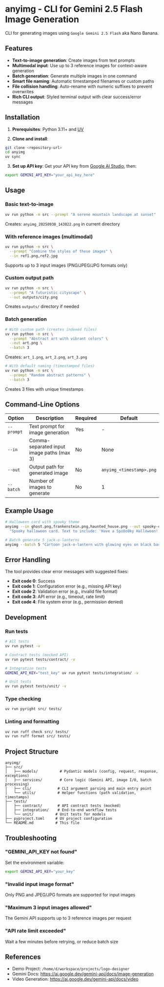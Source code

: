 # anyimg - CLI for Gemini 2.5 Flash Image Generation

CLI for generating images using `Google Gemini 2.5 Flash` aka Nano Banana.

## Features

- **Text-to-image generation**: Create images from text prompts
- **Multimodal input**: Use up to 3 reference images for context-aware generation
- **Batch generation**: Generate multiple images in one command
- **Smart file naming**: Automatic timestamped filenames or custom paths
- **File collision handling**: Auto-rename with numeric suffixes to prevent overwrites
- **Rich CLI output**: Styled terminal output with clear success/error messages

## Installation

1. **Prerequisites**: Python 3.11+ and [UV](https://github.com/astral-sh/uv)

2. **Clone and install**:
```bash
git clone <repository-url>
cd anyimg
uv sync
```

3. **Set up API key**:
Get your API key from [Google AI Studio](https://aistudio.google.com/apikey), then:
```bash
export GEMINI_API_KEY="your_api_key_here"
```

## Usage

### Basic text-to-image
```bash
uv run python -m src --prompt "A serene mountain landscape at sunset"
```
Creates: `anyimg_20250930_143022.png` in current directory

### With reference images (multimodal)
```bash
uv run python -m src \
  --prompt "Combine the styles of these images" \
  --in ref1.png,ref2.jpg
```
Supports up to 3 input images (PNG/JPEG/JPG formats only)

### Custom output path
```bash
uv run python -m src \
  --prompt "A futuristic cityscape" \
  --out outputs/city.png
```
Creates `outputs/` directory if needed

### Batch generation
```bash
# With custom path (creates indexed files)
uv run python -m src \
  --prompt "Abstract art with vibrant colors" \
  --out art.png \
  --batch 3
```
Creates: `art_1.png`, `art_2.png`, `art_3.png`

```bash
# With default naming (timestamped files)
uv run python -m src \
  --prompt "Random abstract patterns" \
  --batch 3
```
Creates 3 files with unique timestamps

## Command-Line Options

| Option | Description | Required | Default |
|--------|-------------|----------|---------|
| `--prompt` | Text prompt for image generation | Yes | - |
| `--in` | Comma-separated input image paths (max 3) | No | None |
| `--out` | Output path for generated image | No | `anyimg_<timestamp>.png` |
| `--batch` | Number of images to generate | No | 1 |

## Example Usage

```bash
# Halloween card with spooky theme
anyimg --in ghost.png,frankenstein.png,haunted_house.png --out spooky-card.png \
  "Spooky halloween card. Text to include: 'Have a SpoOoOky Halloween!'. Colors: Black, White, Orange, Purple. Size: 3x4"

# Batch generate 5 jack-o-lanterns
anyimg --batch 5 "Cartoon jack-o-lantern with glowing eyes on black background"
```

## Error Handling

The tool provides clear error messages with suggested fixes:

- **Exit code 0**: Success
- **Exit code 1**: Configuration error (e.g., missing API key)
- **Exit code 2**: Validation error (e.g., invalid file format)
- **Exit code 3**: API error (e.g., timeout, rate limit)
- **Exit code 4**: File system error (e.g., permission denied)

## Development

### Run tests
```bash
# All tests
uv run pytest -v

# Contract tests (mocked API)
uv run pytest tests/contract/ -v

# Integration tests
GEMINI_API_KEY="test_key" uv run pytest tests/integration/ -v

# Unit tests
uv run pytest tests/unit/ -v
```

### Type checking
```bash
uv run pyright src/ tests/
```

### Linting and formatting
```bash
uv run ruff check src/ tests/
uv run ruff format src/ tests/
```

## Project Structure

```
anyimg/
├── src/
│   ├── models/          # Pydantic models (config, request, response, exceptions)
│   ├── services/        # Core logic (Gemini API, image I/O, batch processing)
│   ├── cli/            # CLI argument parsing and main entry point
│   └── utils/          # Helper functions (path validation, timestamps)
├── tests/
│   ├── contract/       # API contract tests (mocked)
│   ├── integration/    # End-to-end workflow tests
│   └── unit/          # Unit tests for models
├── pyproject.toml     # UV project configuration
└── README.md          # This file
```

## Troubleshooting

### "GEMINI_API_KEY not found"
Set the environment variable:
```bash
export GEMINI_API_KEY="your_key"
```

### "Invalid input image format"
Only PNG and JPEG/JPG formats are supported for input images

### "Maximum 3 input images allowed"
The Gemini API supports up to 3 reference images per request

### "API rate limit exceeded"
Wait a few minutes before retrying, or reduce batch size

## References

- Demo Project: `/home/d/workspace/projects/logo-designer`
- Gemini Docs: https://ai.google.dev/gemini-api/docs/image-generation
- Video Generation: https://ai.google.dev/gemini-api/docs/video

